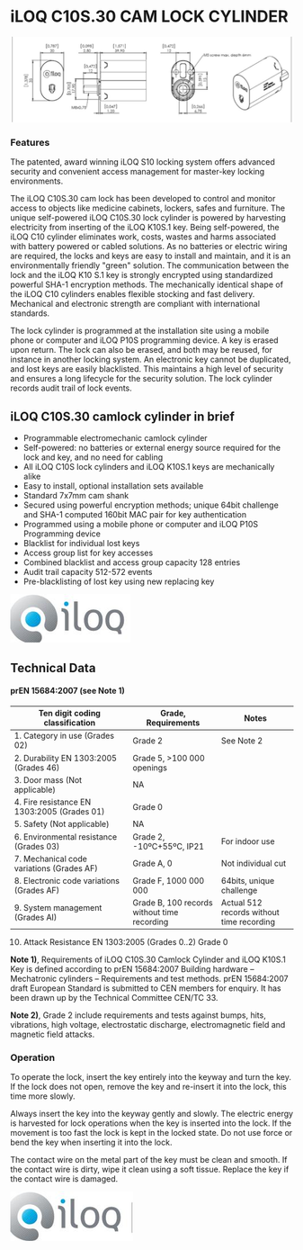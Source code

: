 # iLOQ C10S.30 CAM LOCK CYLINDER

![](_page_0_Figure_1.jpeg)

### Features

The patented, award winning iLOQ S10 locking system offers advanced security and convenient access management for master-key locking environments.

The iLOQ C10S.30 cam lock has been developed to control and monitor access to objects like medicine cabinets, lockers, safes and furniture. The unique self-powered iLOQ C10S.30 lock cylinder is powered by harvesting electricity from inserting of the iLOQ K10S.1 key. Being self-powered, the iLOQ C10 cylinder eliminates work, costs, wastes and harms associated with battery powered or cabled solutions. As no batteries or electric wiring are required, the locks and keys are easy to install and maintain, and it is an environmentally friendly "green" solution. The communication between the lock and the iLOQ K10 S.1 key is strongly encrypted using standardized powerful SHA-1 encryption methods. The mechanically identical shape of the iLOQ C10 cylinders enables flexible stocking and fast delivery. Mechanical and electronic strength are compliant with international standards.

The lock cylinder is programmed at the installation site using a mobile phone or computer and iLOQ P10S programming device. A key is erased upon return. The lock can also be erased, and both may be reused, for instance in another locking system. An electronic key cannot be duplicated, and lost keys are easily blacklisted. This maintains a high level of security and ensures a long lifecycle for the security solution. The lock cylinder records audit trail of lock events.

## iLOQ C10S.30 camlock cylinder in brief

- Programmable electromechanic camlock cylinder
- Self-powered: no batteries or external energy source required for the lock and key, and no need for cabling
- All iLOQ C10S lock cylinders and iLOQ K10S.1 keys are mechanically alike
- Easy to install, optional installation sets available
- Standard 7x7mm cam shank
- Secured using powerful encryption methods; unique 64bit challenge and SHA-1 computed 160bit MAC pair for key authentication
- Programmed using a mobile phone or computer and iLOQ P10S Programming device
- Blacklist for individual lost keys
- Access group list for key accesses
- Combined blacklist and access group capacity 128 entries
- Audit trail capacity 512-572 events
- Pre-blacklisting of lost key using new replacing key

![](_page_0_Picture_19.jpeg)

## Technical Data

#### **prEN 15684:2007 (see Note 1)**

| Ten digit coding classification             | Grade, Requirements                            | Notes                                        |
|---------------------------------------------|------------------------------------------------|----------------------------------------------|
| 1. Category in use (Grades 02)              | Grade 2                                        | See Note 2                                   |
| 2. Durability EN 1303:2005 (Grades 46)      | Grade 5, >100 000 openings                     |                                              |
| 3. Door mass (Not applicable)               | NA                                             |                                              |
| 4. Fire resistance EN 1303:2005 (Grades 01) | Grade 0                                        |                                              |
| 5. Safety (Not applicable)                  | NA                                             |                                              |
| 6. Environmental resistance (Grades 03)     | Grade 2, -10ºC+55ºC, IP21                      | For indoor use                               |
| 7. Mechanical code variations (Grades AF)   | Grade A, 0                                     | Not individual cut                           |
| 8. Electronic code variations (Grades AF)   | Grade F, 1000 000 000                          | 64bits, unique challenge                     |
| 9. System management (Grades AI)            | Grade B, 100 records<br>without time recording | Actual 512 records without<br>time recording |

10. Attack Resistance EN 1303:2005 (Grades 0..2) Grade 0

**Note 1)**, Requirements of iLOQ C10S.30 Camlock Cylinder and iLOQ K10S.1 Key is defined according to prEN 15684:2007 Building hardware – Mechatronic cylinders – Requirements and test methods. prEN 15684:2007 draft European Standard is submitted to CEN members for enquiry. It has been drawn up by the Technical Committee CEN/TC 33.

**Note 2)**, Grade 2 include requirements and tests against bumps, hits, vibrations, high voltage, electrostatic discharge, electromagnetic field and magnetic field attacks.

### Operation

To operate the lock, insert the key entirely into the keyway and turn the key. If the lock does not open, remove the key and re-insert it into the lock, this time more slowly.

Always insert the key into the keyway gently and slowly. The electric energy is harvested for lock operations when the key is inserted into the lock. If the movement is too fast the lock is kept in the locked state. Do not use force or bend the key when inserting it into the lock.

The contact wire on the metal part of the key must be clean and smooth. If the contact wire is dirty, wipe it clean using a soft tissue. Replace the key if the contact wire is damaged.

![](_page_1_Picture_10.jpeg)